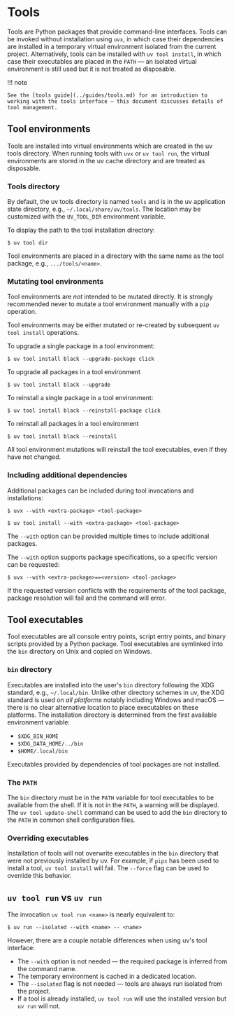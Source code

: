 # Tools

Tools are Python packages that provide command-line interfaces. Tools can be invoked without installation using `uvx`, in which case their dependencies are installed in a temporary virtual environment isolated from the current project. Alternatively, tools can be installed with `uv tool install`, in which case their executables are placed in the `PATH` — an isolated virtual environment is still used but it is not treated as disposable.

!!! note

    See the [tools guide](../guides/tools.md) for an introduction to working with the tools interface — this document discusses details of tool management.

## Tool environments

Tools are installed into virtual environments which are created in the uv tools directory. When running tools with `uvx` or `uv tool run`, the virtual environments are stored in the uv cache directory and are treated as disposable.

### Tools directory

By default, the uv tools directory is named `tools` and is in the uv application state directory, e.g., `~/.local/share/uv/tools`. The location may be customized with the `UV_TOOL_DIR` environment variable.

To display the path to the tool installation directory:

```console
$ uv tool dir
```

Tool environments are placed in a directory with the same name as the tool package, e.g., `.../tools/<name>`.

### Mutating tool environments

Tool environments are _not_ intended to be mutated directly. It is strongly recommended never to mutate a tool environment manually with a `pip` operation.

Tool environments may be either mutated or re-created by subsequent `uv tool install` operations.

To upgrade a single package in a tool environment:

```console
$ uv tool install black --upgrade-package click
```

To upgrade all packages in a tool environment

```console
$ uv tool install black --upgrade
```

To reinstall a single package in a tool environment:

```console
$ uv tool install black --reinstall-package click
```

To reinstall all packages in a tool environment

```console
$ uv tool install black --reinstall
```

All tool environment mutations will reinstall the tool executables, even if they have not changed.

### Including additional dependencies

Additional packages can be included during tool invocations and installations:

```console
$ uvx --with <extra-package> <tool-package>
```

```console
$ uv tool install --with <extra-package> <tool-package>
```

The `--with` option can be provided multiple times to include additional packages.

The `--with` option supports package specifications, so a specific version can be requested:

```console
$ uvx --with <extra-package>==<version> <tool-package>
```

If the requested version conflicts with the requirements of the tool package, package resolution will fail and the command will error.

## Tool executables

Tool executables are all console entry points, script entry points, and binary scripts provided by a Python package. Tool executables are symlinked into the `bin` directory on Unix and copied on Windows.

### `bin` directory

Executables are installed into the user's `bin` directory following the XDG standard, e.g., `~/.local/bin`. Unlike other directory schemes in uv, the XDG standard is used on _all platforms_ notably including Windows and macOS — there is no clear alternative location to place executables on these platforms. The installation directory is determined from the first available environment variable:

- `$XDG_BIN_HOME`
- `$XDG_DATA_HOME/../bin`
- `$HOME/.local/bin`

Executables provided by dependencies of tool packages are not installed.

### The `PATH`

The `bin` directory must be in the `PATH` variable for tool executables to be available from the shell. If it is not in the `PATH`, a warning will be displayed. The `uv tool update-shell` command can be used to add the `bin` directory to the `PATH` in common shell configuration files.

### Overriding executables

Installation of tools will not overwrite executables in the `bin` directory that were not previously installed by uv. For example, if `pipx` has been used to install a tool, `uv tool install` will fail. The `--force` flag can be used to override this behavior.

## `uv tool run` vs `uv run`

The invocation `uv tool run <name>` is nearly equivalent to:

```console
$ uv run --isolated --with <name> -- <name>
```

However, there are a couple notable differences when using uv's tool interface:

- The `--with` option is not needed — the required package is inferred from the command name.
- The temporary environment is cached in a dedicated location.
- The `--isolated` flag is not needed — tools are always run isolated from the project.
- If a tool is already installed, `uv tool run` will use the installed version but `uv run` will not.
